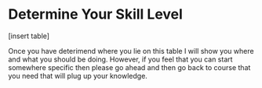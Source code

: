 # Determine Your Skill Level


[insert table]



Once you have deterimend where you lie on this table I will show you where and what you should be doing. However, if you feel that you can start somewhere specific then please go ahead and then go back to course that you need that will plug up your knowledge.
